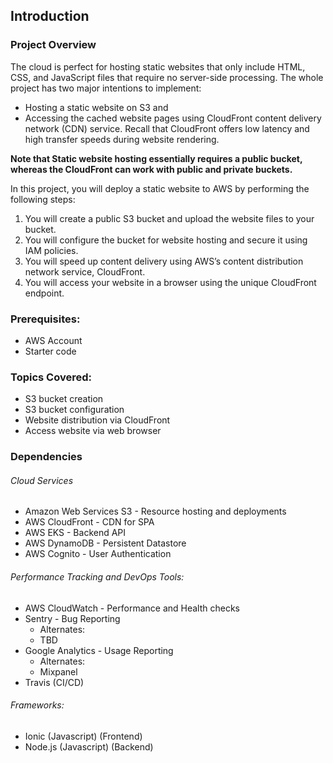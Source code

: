 ## Introduction

### Project Overview
The cloud is perfect for hosting static websites that only include HTML, CSS, and JavaScript files that require no server-side processing. The whole project has two major intentions to implement:

- Hosting a static website on S3 and
- Accessing the cached website pages using CloudFront content delivery network (CDN) service. Recall that CloudFront offers low latency and high transfer speeds during website rendering.

**Note that Static website hosting essentially requires a public bucket, whereas the CloudFront can work with public and private buckets.**

In this project, you will deploy a static website to AWS by performing the following steps:

1. You will create a public S3 bucket and upload the website files to your bucket.
2. You will configure the bucket for website hosting and secure it using IAM policies.
3. You will speed up content delivery using AWS’s content distribution network service, CloudFront.
4. You will access your website in a browser using the unique CloudFront endpoint.

### Prerequisites:

- AWS Account
- Starter code

### Topics Covered:

- S3 bucket creation
- S3 bucket configuration
- Website distribution via CloudFront
- Access website via web browser

### Dependencies
###### Cloud Services

- Amazon Web Services S3 - Resource hosting and deployments
- AWS CloudFront - CDN for SPA
- AWS EKS - Backend API
- AWS DynamoDB - Persistent Datastore
- AWS Cognito - User Authentication

###### Performance Tracking and DevOps Tools:

- AWS CloudWatch - Performance and Health checks
- Sentry - Bug Reporting
    - Alternates:
    - TBD
- Google Analytics - Usage Reporting
    - Alternates:
    - Mixpanel
- Travis (CI/CD)

###### Frameworks:

- Ionic (Javascript) (Frontend)
- Node.js (Javascript) (Backend)